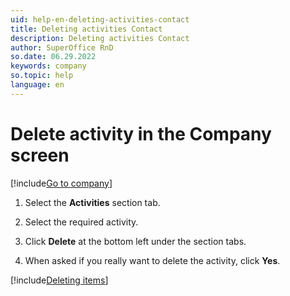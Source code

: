 ```yaml
---
uid: help-en-deleting-activities-contact
title: Deleting activities Contact
description: Deleting activities Contact
author: SuperOffice RnD
so.date: 06.29.2022
keywords: company
so.topic: help
language: en
---
```


# Delete activity in the Company screen

[!include[Go to company](../includes/goto-company.md)]

1. Select the **Activities** section tab.

1. Select the required activity.

1. Click **Delete** at the bottom left under the section tabs.

1. When asked if you really want to delete the activity, click **Yes**.

[!include[Deleting items](../includes/tip-deletion.md)]

<!-- Referenced links -->

<!-- Referenced images -->
